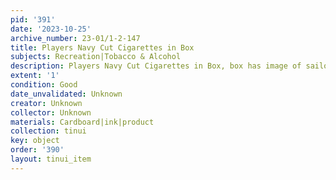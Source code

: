 ```yaml
---
pid: '391'
date: '2023-10-25'
archive_number: 23-01/1-2-147
title: Players Navy Cut Cigarettes in Box
subjects: Recreation|Tobacco & Alcohol
description: Players Navy Cut Cigarettes in Box, box has image of sailor and sea
extent: '1'
condition: Good
date_unvalidated: Unknown
creator: Unknown
collector: Unknown
materials: Cardboard|ink|product
collection: tinui
key: object
order: '390'
layout: tinui_item
---
```

